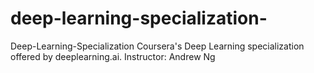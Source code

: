 # deep-learning-specialization-
Deep-Learning-Specialization  Coursera's Deep Learning specialization offered by deeplearning.ai.  Instructor: Andrew Ng
